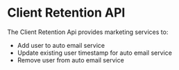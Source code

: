 
# Client Retention API
The Client Retention Api provides marketing services to:
 * Add user to auto email service
 * Update existing user timestamp for auto email service
 * Remove user from auto email service

<!-- include(services/adduser.md) -->
<!-- include(services/updateuser.md) -->
<!-- include(services/deleteuser.md) -->

